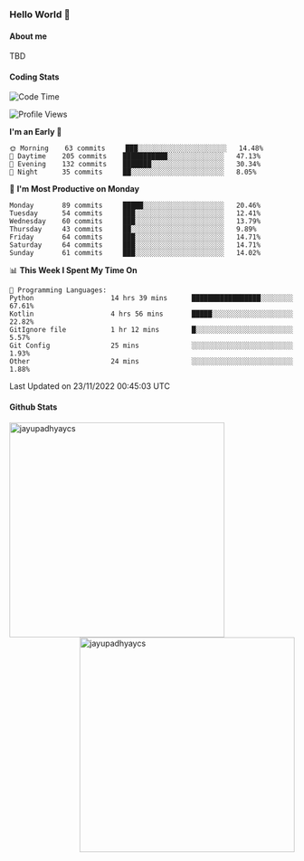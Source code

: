 ### Hello World 👋
#### About me
TBD
#### Coding Stats
<!--START_SECTION:waka-->
![Code Time](http://img.shields.io/badge/Code%20Time-285%20hrs%2058%20mins-blue)

![Profile Views](http://img.shields.io/badge/Profile%20Views-0-blue)

**I'm an Early 🐤** 

```text
🌞 Morning    63 commits     ███░░░░░░░░░░░░░░░░░░░░░░   14.48% 
🌆 Daytime    205 commits    ███████████░░░░░░░░░░░░░░   47.13% 
🌃 Evening    132 commits    ███████░░░░░░░░░░░░░░░░░░   30.34% 
🌙 Night      35 commits     ██░░░░░░░░░░░░░░░░░░░░░░░   8.05%

```
📅 **I'm Most Productive on Monday** 

```text
Monday       89 commits     █████░░░░░░░░░░░░░░░░░░░░   20.46% 
Tuesday      54 commits     ███░░░░░░░░░░░░░░░░░░░░░░   12.41% 
Wednesday    60 commits     ███░░░░░░░░░░░░░░░░░░░░░░   13.79% 
Thursday     43 commits     ██░░░░░░░░░░░░░░░░░░░░░░░   9.89% 
Friday       64 commits     ███░░░░░░░░░░░░░░░░░░░░░░   14.71% 
Saturday     64 commits     ███░░░░░░░░░░░░░░░░░░░░░░   14.71% 
Sunday       61 commits     ███░░░░░░░░░░░░░░░░░░░░░░   14.02%

```


📊 **This Week I Spent My Time On** 

```text
💬 Programming Languages: 
Python                   14 hrs 39 mins      █████████████████░░░░░░░░   67.61% 
Kotlin                   4 hrs 56 mins       █████░░░░░░░░░░░░░░░░░░░░   22.82% 
GitIgnore file           1 hr 12 mins        █░░░░░░░░░░░░░░░░░░░░░░░░   5.57% 
Git Config               25 mins             ░░░░░░░░░░░░░░░░░░░░░░░░░   1.93% 
Other                    24 mins             ░░░░░░░░░░░░░░░░░░░░░░░░░   1.88%

```


 Last Updated on 23/11/2022 00:45:03 UTC
<!--END_SECTION:waka-->
#### Github Stats

<p  ><img align="left" src="https://github-readme-stats.vercel.app/api/top-langs?username=jayupadhyaycs&theme=tokyonight&show_icons=true&locale=en&layout=compact" alt="jayupadhyaycs" width="380px"  /> 
<img align="right" src="https://github-readme-streak-stats.herokuapp.com/?user=jayupadhyaycs&theme=tokyonight&" alt="jayupadhyaycs" width="380px"/>
</p>




<!--
**JayUpadhyayCS/JayUpadhyayCS** is a ✨ _special_ ✨ repository because its `README.md` (this file) appears on your GitHub profile.

Here are some ideas to get you started:

- 🔭 I’m currently working on ...
- 🌱 I’m currently learning ...
- 👯 I’m looking to collaborate on ...
- 🤔 I’m looking for help with ...
- 💬 Ask me about ...
- 📫 How to reach me: ...
- 😄 Pronouns: ...
- ⚡ Fun fact: ...
-->
